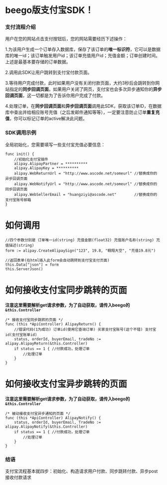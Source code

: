 # beego版支付宝SDK！

### 支付流程介绍

用户在您的网站点击支付按钮后，您的网站需要经历下述操作：

 1.为该用户生成一个订单存入数据库，保存了该订单的**唯一标识符**，它可以是数据库的唯一id；该订单触发用户id；该订单充值用户id；充值金额；订单创建时间。上述是最基本要存储的订单数据。

 2.调用此SDK让用户跳转到支付宝付款页面。

 3.等待用户完成付款，此时如果用户没有关闭付款页面，大约3秒后会跳转到你网站指定的**同步回调页面**，如果用户关闭了网页，支付宝也会多次异步通知你的**异步回调页面**，这一切都是为了告诉你用户完成了付款。

 4.处理订单，在**同步回调页面**和**异步回调页面**调用此SDK，获取该订单ID，在数据库中查出并给相应账号充值（之后发邮件通知等等），一定要注意防止订单**重复充值**，你可以标记订单的active解决此问题。

### SDK调用示例

全局初始化，您需要填写一些支付宝充值必要信息：

	func init() {
		//初始化支付宝插件
		alipay.AlipayPartner = **********
		alipay.AlipayKey = **********
		alipay.WebReturnUrl = "http://www.ascode.net/someurl" //替换成你的 异步回调页面
		alipay.WebNotifyUrl = "http://www.ascode.net/someurl" //替换成你的 同步回调页面
		alipay.WebSellerEmail = "huangziyi@ascode.net"        //替换成你的 支付宝账号邮箱
	}
	
# 如何调用

	//四个参数分别是 订单唯一id(string) 充值金额(float32) 充值账户名称(string) 充值描述(string)
	form := alipay.CreateAlipaySign("123", 19.8, "翱翔大空", "充值19.8元")

	//返回表单(在html插入此form会自动跳转到支付宝支付页面)
	this.Data["json"] = form
	this.ServerJson()
	
# 如何接收支付宝同步跳转的页面
**注意这里需要解析get请求参数，为了自动获取，请传入beego的`&this.Controller`**

	/* 接收支付宝同步跳转的页面 */
	func (this *ApiController) AlipayReturn() {
		//错误代码(1为成功) 订单id(使用它查询订单) 买家支付宝账号(这个不错) 支付宝id(支付宝账单id)
		status, orderId, buyerEmail, tradeNo := alipay.AlipayReturn(&this.Controller)
		if status == 1 { //付款成功，处理订单
			//处理订单
		}
	}
	
# 如何接收支付宝异步跳转的页面
**注意这里需要解析get请求参数，为了自动获取，请传入beego的`&this.Controller`**

	/* 被动接收支付宝异步通知的页面 */
	func (this *ApiController) AlipayNotify() {
		status, orderId, buyerEmail, TradeNo := alipay.AlipayNotify(&this.Controller)
		if status == 1 { //付款成功，处理订单
			//处理订单
		}
	}
	
### 结语

支付宝流程基本就四步：初始化、构造请求用户付款、同步跳转付款、异步post接收付款请求